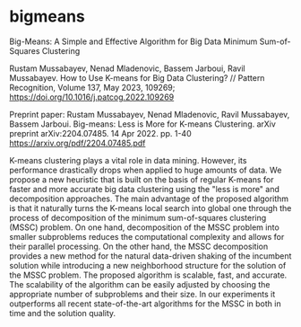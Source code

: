 # bigmeans
Big-Means: A Simple and Effective Algorithm for Big Data Minimum Sum-of-Squares Clustering

Rustam Mussabayev, Nenad Mladenovic, Bassem Jarboui, Ravil Mussabayev. How to Use K-means for Big Data Clustering? // Pattern Recognition, Volume 137, May 2023, 109269; 
https://doi.org/10.1016/j.patcog.2022.109269

Preprint paper:
Rustam Mussabayev, Nenad Mladenovic, Ravil Mussabayev, Bassem Jarboui. Big-means: Less is More for K-means Clustering. arXiv preprint arXiv:2204.07485. 14 Apr 2022. pp. 1-40
https://arxiv.org/pdf/2204.07485.pdf

K-means clustering plays a vital role in data mining. However, its performance drastically drops when applied to huge amounts of data. We propose a new heuristic that is built on the basis of regular K-means for faster and more accurate big data clustering using the "less is more" and decomposition approaches. The main advantage of the proposed algorithm is that it naturally turns the K-means local search into global one through the process of decomposition of the minimum sum-of-squares clustering (MSSC) problem. On one hand, decomposition of the MSSC problem into smaller subproblems reduces the computational complexity and allows for their parallel processing. On the other hand, the MSSC decomposition provides a new method for the natural data-driven shaking of the incumbent solution while introducing a new neighborhood structure for the solution of the MSSC problem. The proposed algorithm is scalable, fast, and accurate. The scalability of the algorithm can be easily adjusted by choosing the appropriate number of subproblems and their size. In our experiments it outperforms all recent state-of-the-art algorithms for the MSSC in both in time and the solution quality.
